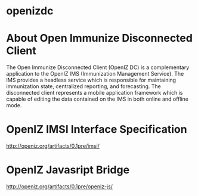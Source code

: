 # openizdc

<div class="wikidoc">
<h1>About Open Immunize Disconnected Client</h1>
<p>The Open Immunize Disconnected Client (OpenIZ DC) is a complementary application to the OpenIZ IMS (Immunization Management Service). The IMS provides a headless service which is responsible for maintaining immunization state, centralized reporting, and
 forecasting. The disconnected client represents a mobile application framework which is capable of editing the data contained on the IMS in both online and offline mode.
</p>
</div><div class="ClearBoth"></div>

# OpenIZ IMSI Interface Specification

http://openiz.org/artifacts/0.1pre/imsi/

# OpenIZ Javasript Bridge 
http://openiz.org/artifacts/0.1pre/openiz-js/
